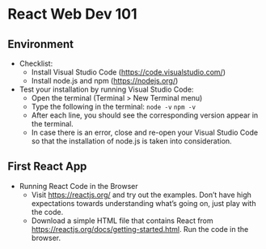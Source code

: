 # React Web Dev 101
## Environment
- Checklist:
  - Install Visual Studio Code (https://code.visualstudio.com/)
  - Install node.js and npm (https://nodejs.org/)
- Test your installation by running Visual Studio Code:
  - Open the terminal (Terminal > New Terminal menu)
  - Type the following in the terminal:
  `node -v`
  `npm -v`
  - After each line, you should see the corresponding version appear in the terminal.
  - In case there is an error, close and re-open your Visual Studio Code so that the installation of node.js is taken into consideration.

## First React App
- Running React Code in the Browser
  - Visit https://reactjs.org/ and try out the examples. Don’t have high expectations towards understanding what’s going on, just play with the code.
  - Download a simple HTML file that contains React from https://reactjs.org/docs/getting-started.html. Run the code in the browser.